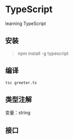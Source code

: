 # TypeScript
learning TypeScript

## 安装
> npm install -g typescript

## 编译
```tsc greeter.ts```
## 类型注解
变量：string
## 接口
